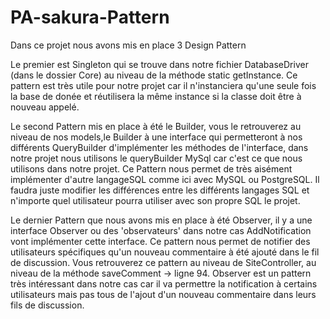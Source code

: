 # PA-sakura-Pattern

Dans ce projet nous avons mis en place 3 Design Pattern

Le premier est Singleton qui se trouve dans notre fichier DatabaseDriver (dans le dossier Core) au niveau de la méthode static getInstance. Ce pattern est très utile pour notre projet car il n'instanciera qu'une seule fois la base de donée et réutilisera la même instance si la classe doit être à nouveau appelé.

Le second Pattern mis en place à été le Builder, vous le retrouverez au niveau de nos models,le Builder à une interface qui permetteront à nos différents QueryBuilder
d'implémenter les méthodes de l'interface, dans notre projet nous utilisons le queryBuilder MySql car c'est ce que nous utilisons dans notre projet. Ce Pattern nous permet de très aisément implémenter d'autre langageSQL comme ici avec MySQL ou PostgreSQL.
Il faudra juste modifier les différences entre les différents langages SQL et n'importe quel utilisateur pourra utiliser avec son propre SQL le projet.

Le dernier Pattern que nous avons mis en place à été Observer, il y a une interface Observer ou des 'observateurs' dans notre cas AddNotification vont implémenter cette interface.
Ce pattern nous permet de notifier des utilisateurs spécifiques qu'un nouveau commentaire à été ajouté dans le fil de discussion.
Vous retrouverez ce pattern au niveau de SiteController, au niveau de la méthode saveComment -> ligne 94.
Observer est un pattern très intéressant dans notre cas car il va permettre la notification à certains utilisateurs mais pas tous de l'ajout d'un nouveau commentaire dans leurs fils de discussion.
